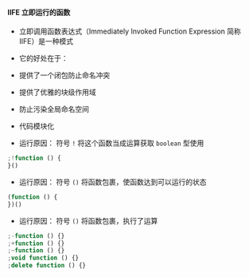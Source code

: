 #### IIFE 立即运行的函数
* 立即调用函数表达式（Immediately Invoked Function Expression 简称 IIFE）是一种模式
* 它的好处在于：
* 提供了一个闭包防止命名冲突
* 提供了优雅的块级作用域
* 防止污染全局命名空间
* 代码模块化

* 运行原因： 符号 `!` 将这个函数当成运算获取 `boolean` 型使用

```js
;!function () {
}()
```

* 运行原因： 符号 `()` 将函数包裹，使函数达到可以运行的状态
```js
(function () {
})()
```

* 运行原因： 符号 `()` 将函数包裹，执行了运算

```js
;-function () {}
;+function () {}
;~function () {}
;void function () {}
;delete function () {}
```

